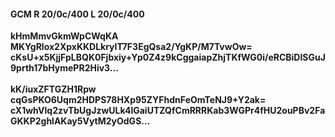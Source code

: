 #### GCM R 20/0c/400 L 20/0c/400
**kHmMmvGkmWpCWqKA**<br/>**MKYgRlox2XpxKKDLkryIT7F3EgQsa2/YgKP/M7TvwOw=**<br/>**cKsU+x5KjjFpLBQK0Fjbxiy+Yp0Z4z9kCggaiapZhjTKfWG0i/eRCBiDISGuJ9prth17bHymePR2Hiv3...**<br/><br/>
**kK/iuxZFTGZH1Rpw**<br/>**cqGsPKO6Uqm2HDPS78HXp95ZYFhdnFeOmTeNJ9+Y2ak=**<br/>**cX1whVlq2zvTbUgJzwULk4lGaiUTZQfCmRRRKab3WGPr4fHU2ouPBv2FaGKKP2ghlAKay5VytM2yOdGS...**